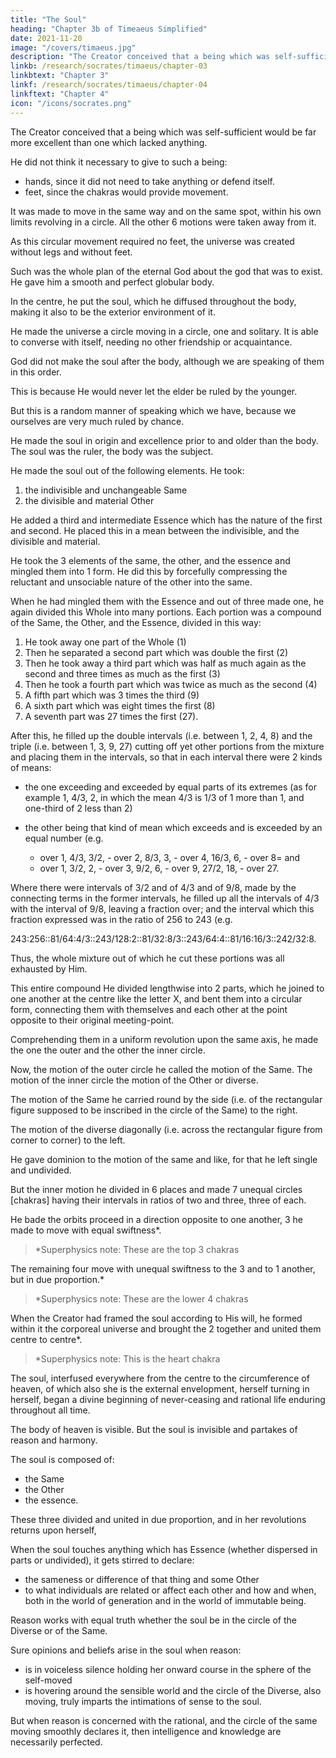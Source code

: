 ```yaml
---
title: "The Soul"
heading: "Chapter 3b of Timeaeus Simplified"
date: 2021-11-20
image: "/covers/timaeus.jpg"
description: "The Creator conceived that a being which was self-sufficient would be far more excellent than one which lacked anything"
linkb: /research/socrates/timaeus/chapter-03
linkbtext: "Chapter 3"
linkf: /research/socrates/timaeus/chapter-04
linkftext: "Chapter 4"
icon: "/icons/socrates.png"
---
```



The Creator conceived that a being which was self-sufficient would be far more excellent than one which lacked anything. 

He did not think it necessary to give to such a being:
- hands,  since it did not need to take anything or defend itself. 
- feet, since the chakras would provide movement.

<!-- bestow upon him hands= nor had he any need of feet, nor of the whole apparatus of walking; but the movement suited to his spherical form was assigned to him, being of all the seven that which is most appropriate to mind and intelligence. -->

It was made to move in the same way and on the same spot, within his own limits revolving in a circle. All the other 6 motions were taken away from it. <!-- , and he was made not to partake of their deviations. -->

As this circular movement required no feet, the universe was created without legs and without feet.

Such was the whole plan of the eternal God about the god that was to exist. He gave him a smooth and perfect globular body<!-- , having a surface in every direction equidistant from the centre, a body entire and perfect, and formed out of perfect bodies -->. 

In the centre, he put the soul, which he diffused throughout the body, making it also to be the exterior environment of it. 

He made the universe a circle moving in a circle, one and solitary. It is able to <!-- Yet by reason of its excellence able to --> converse with itself, needing no other friendship or acquaintance. <!-- Having these purposes in view he created the world a blessed god. -->

God did not make the soul after the body, although we are speaking of them in this order. 

This is because He would never let the elder be ruled by the younger. 

But this is a random manner of speaking which we have, because we ourselves are very much ruled by <!-- under the dominion of --> chance.

He made the soul in origin and excellence prior to and older than the body. The soul was the ruler, <!-- and mistress, --> the body was the subject. 

He made the soul out of the following elements. He took:

1. the indivisible and unchangeable Same
2. the divisible and material Other

He added a third and intermediate Essence which has the nature of the first and second. He placed this in a mean between the indivisible, and the divisible and material.

<!--  same and of the other, and this compound he placed accordingly   -->

He took the 3 elements of the same, the other, and the essence and mingled them into 1 form. He did this by forcefully compressing the reluctant and unsociable nature of the other into the same. 

When he had mingled them with the Essence and out of three made one, he again divided this Whole into many portions. Each portion was a compound of the Same, the Other, and the Essence, divided in this way:

1. He took away one part of the Whole (1)
2. Then he separated a second part which was double the first (2)
3. Then he took away a third part which was half as much again as the second and three times as much as the first (3)
4. Then he took a fourth part which was twice as much as the second (4)
5. A fifth part which was 3 times the third (9)
6. A sixth part which was eight times the first (8)
7. A seventh part was 27 times the first (27). 

After this, he filled up the double intervals (i.e. between 1, 2, 4, 8) and the triple (i.e. between 1, 3, 9, 27) cutting off yet other portions from the mixture and placing them in the intervals, so that in each interval there were 2 kinds of means:
- the one exceeding and exceeded by equal parts of its extremes (as for example 1, 4/3, 2, in which the mean 4/3 is 1/3 of 1 more than 1, and one-third of 2 less than 2)
- the other being that kind of mean which exceeds and is exceeded by an equal number (e.g.

  - over 1, 4/3, 3/2, - over 2, 8/3, 3, - over 4, 16/3, 6,  - over 8= and
  - over 1, 3/2, 2,   - over 3, 9/2, 6, - over 9, 27/2, 18, - over 27.

Where there were intervals of 3/2 and of 4/3 and of 9/8, made by the connecting terms in the former intervals, he filled up all the intervals of 4/3 with the interval of 9/8, leaving a fraction over; and the interval which this fraction expressed was in the ratio of 256 to 243 (e.g.

 243:256::81/64:4/3::243/128:2::81/32:8/3::243/64:4::81/16:16/3::242/32:8.


Thus, the whole mixture out of which he cut these portions was all exhausted by Him. 

This entire compound He divided lengthwise into 2 parts, which he joined to one another at the centre like the letter X, and bent them into a circular form, connecting them with themselves and each other at the point opposite to their original meeting-point. 

Comprehending them in a uniform revolution upon the same axis, he made the one the outer and the other the inner circle. 

Now, the motion of the outer circle he called the motion of the Same. The motion of the inner circle the motion of the Other or diverse. 

The motion of the Same he carried round by the side (i.e. of the rectangular figure supposed to be inscribed in the circle of the Same) to the right. 

The motion of the diverse diagonally (i.e. across the rectangular figure from corner to corner) to the left.

He gave dominion to the motion of the same and like, for that he left single and undivided. 

But the inner motion he divided in 6 places and made 7 unequal circles [chakras] having their intervals in ratios of two and three, three of each. 

He bade the orbits proceed in a direction opposite to one another, 3 <!-- (Sun, Mercury, Venus) --> he made to move with equal swiftness*.

> *Superphysics note: These are the top 3 chakras 

The remaining four <!-- (Moon, Saturn, Mars, Jupiter) -->  move with unequal swiftness to the 3 and to 1 another, but in due proportion.*

> *Superphysics note: These are the lower 4 chakras

When the Creator had framed the soul according to His will, he formed within it the corporeal universe and brought the 2 together and united them centre to centre*.


> *Superphysics note: This is the heart chakra


The soul, interfused everywhere from the centre to the circumference of heaven, of which also she is the external envelopment, herself turning in herself, began a divine beginning of never-ceasing and rational life enduring throughout all time. 

The body of heaven is visible. But the soul is invisible and partakes of reason and harmony. <!-- It is made by the best of intellectual and everlasting natures, is the best of things created.  -->

The soul is composed of:
- the Same
- the Other
- the essence.

These three divided and united in due proportion, and in her revolutions returns upon herself, 


When the soul touches anything which has Essence (whether dispersed in parts or undivided), it gets stirred to declare:
- the sameness or difference of that thing and some Other
- to what individuals are related or affect each other and how and when, both in the world of generation and in the world of immutable being. 

Reason works with equal truth whether the soul be in the circle of the Diverse or of the Same.

Sure opinions and beliefs arise in the soul when reason:
- is in voiceless silence holding her onward course in the sphere of the self-moved
- is hovering around the sensible world and the circle of the Diverse, also moving, truly imparts the intimations of sense to the soul.

But when reason is concerned with the rational, and the circle of the same moving smoothly declares it, then intelligence and knowledge are necessarily perfected. <!-- And if any one affirms that in which these two are found to be other than the soul, he will say the very opposite of the truth.
 -->
